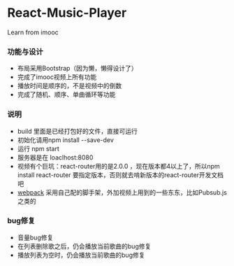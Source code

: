 # React-Music-Player
Learn from imooc
### 功能与设计
* 布局采用Bootstrap（因为懒，懒得设计了）
* 完成了imooc视频上所有功能
* 播放时间是顺序的，不是视频中的倒数
* 完成了随机、顺序、单曲循环等功能
### 说明
* build 里面是已经打包好的文件，直接可运行
* 初始化请用npm install --save-dev
* 运行 npm start 
* 服务器是在 loaclhost:8080
* 视频有个巨坑：react-router用的是2.0.0 ，现在版本都4以上了，所以npm install react-router 要指定版本，否则就去啃新版本的react-router开发文档吧
* [webpack](https://coding.net/u/Dcison/p/webpack/git) 采用自己配的脚手架，外加视频上用到的一些东东，比如Pubsub.js之类的
### bug修复
* 音量bug修复
* 在列表删除歌之后，仍会播放当前歌曲的bug修复
* 播放列表为空时，仍会播放当前歌曲的bug修复
